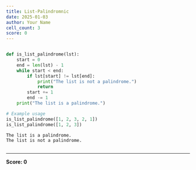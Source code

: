 ```yaml
---
title: List-Palindromnic
date: 2025-01-03
author: Your Name
cell_count: 3
score: 0
---
```


```python

```


```python
def is_list_palindrome(lst):
    start = 0
    end = len(lst) - 1
    while start < end:
        if lst[start] != lst[end]:
            print("The list is not a palindrome.")
            return
        start += 1
        end -= 1
    print("The list is a palindrome.")

# Example usage
is_list_palindrome([1, 2, 3, 2, 1])
is_list_palindrome([1, 2, 3])

```

    The list is a palindrome.
    The list is not a palindrome.



```python

```


---
**Score: 0**